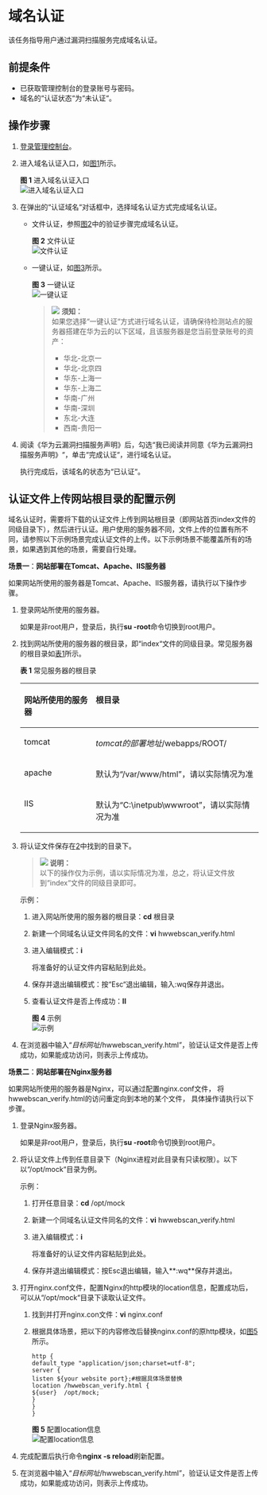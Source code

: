 # 域名认证<a name="vss_01_0054"></a>

该任务指导用户通过漏洞扫描服务完成域名认证。

## 前提条件<a name="section362011861503"></a>

-   已获取管理控制台的登录账号与密码。
-   域名的“认证状态“为“未认证“。

## 操作步骤<a name="section23756719165737"></a>

1.  [登录管理控制台](https://console.huaweicloud.com/)。
2.  进入域名认证入口，如[图1](#fig4989100164918)所示。

    **图 1**  进入域名认证入口<a name="fig4989100164918"></a>  
    ![](figures/进入域名认证入口.png "进入域名认证入口")

3.  在弹出的“认证域名“对话框中，选择域名认证方式完成域名认证。
    -   文件认证，参照[图2](#fig9587920208)中的验证步骤完成域名认证。

        **图 2**  文件认证<a name="fig9587920208"></a>  
        ![](figures/文件认证.png "文件认证")

    -   一键认证，如[图3](#fig8587142013011)所示。

        **图 3**  一键认证<a name="fig8587142013011"></a>  
        ![](figures/一键认证.png "一键认证")

        >![](public_sys-resources/icon-notice.gif) **须知：**   
        >如果您选择“一键认证“方式进行域名认证，请确保待检测站点的服务器搭建在华为云的以下区域，且该服务器是您当前登录账号的资产：  
        >-   华北-北京一  
        >-   华北-北京四  
        >-   华东-上海一  
        >-   华东-上海二  
        >-   华南-广州  
        >-   华南-深圳  
        >-   东北-大连  
        >-   西南-贵阳一  


4.  阅读《华为云漏洞扫描服务声明》后，勾选“我已阅读并同意《华为云漏洞扫描服务声明》“，单击“完成认证“，进行域名认证。

    执行完成后，该域名的状态为“已认证“。


## 认证文件上传网站根目录的配置示例<a name="section6188115084710"></a>

域名认证时，需要将下载的认证文件上传到网站根目录（即网站首页index文件的同级目录下），然后进行认证。用户使用的服务器不同，文件上传的位置有所不同，请参照以下示例场景完成认证文件的上传。以下示例场景不能覆盖所有的场景，如果遇到其他的场景，需要自行处理。

**场景一**：**网站部署在Tomcat、Apache、IIS服务器**

如果网站所使用的服务器是Tomcat、Apache、IIS服务器，请执行以下操作步骤。

1.  登录网站所使用的服务器。

    如果是非root用户，登录后，执行**su -root**命令切换到root用户。

2.  <a name="zh-cn_topic_0113516465_li16156578174417"></a>找到网站所使用的服务器的根目录，即“index“文件的同级目录。常见服务器的根目录如[表1](#zh-cn_topic_0113516465_table2433164122219)所示。

    **表 1**  常见服务器的根目录

    <a name="zh-cn_topic_0113516465_table2433164122219"></a>
    <table><thead align="left"><tr id="zh-cn_topic_0113516465_row12432144114224"><th class="cellrowborder" valign="top" width="30.04%" id="mcps1.2.3.1.1"><p id="zh-cn_topic_0113516465_p243284113227"><a name="zh-cn_topic_0113516465_p243284113227"></a><a name="zh-cn_topic_0113516465_p243284113227"></a>网站所使用的服务器</p>
    </th>
    <th class="cellrowborder" valign="top" width="69.96%" id="mcps1.2.3.1.2"><p id="zh-cn_topic_0113516465_p1643224162213"><a name="zh-cn_topic_0113516465_p1643224162213"></a><a name="zh-cn_topic_0113516465_p1643224162213"></a>根目录</p>
    </th>
    </tr>
    </thead>
    <tbody><tr id="zh-cn_topic_0113516465_row6432174162214"><td class="cellrowborder" valign="top" width="30.04%" headers="mcps1.2.3.1.1 "><p id="zh-cn_topic_0113516465_p643214117223"><a name="zh-cn_topic_0113516465_p643214117223"></a><a name="zh-cn_topic_0113516465_p643214117223"></a>tomcat</p>
    </td>
    <td class="cellrowborder" valign="top" width="69.96%" headers="mcps1.2.3.1.2 "><p id="zh-cn_topic_0113516465_p04322041122216"><a name="zh-cn_topic_0113516465_p04322041122216"></a><a name="zh-cn_topic_0113516465_p04322041122216"></a><i><span class="varname" id="zh-cn_topic_0113516465_varname0432114118220"><a name="zh-cn_topic_0113516465_varname0432114118220"></a><a name="zh-cn_topic_0113516465_varname0432114118220"></a>tomcat的部署地址</span></i>/webapps/ROOT/</p>
    </td>
    </tr>
    <tr id="zh-cn_topic_0113516465_row1843354118223"><td class="cellrowborder" valign="top" width="30.04%" headers="mcps1.2.3.1.1 "><p id="zh-cn_topic_0113516465_p9432941122216"><a name="zh-cn_topic_0113516465_p9432941122216"></a><a name="zh-cn_topic_0113516465_p9432941122216"></a>apache</p>
    </td>
    <td class="cellrowborder" valign="top" width="69.96%" headers="mcps1.2.3.1.2 "><p id="zh-cn_topic_0113516465_p3433541142217"><a name="zh-cn_topic_0113516465_p3433541142217"></a><a name="zh-cn_topic_0113516465_p3433541142217"></a>默认为<span class="filepath" id="zh-cn_topic_0113516465_filepath24331241162212"><a name="zh-cn_topic_0113516465_filepath24331241162212"></a><a name="zh-cn_topic_0113516465_filepath24331241162212"></a>“/var/www/html”</span>，请以实际情况为准</p>
    </td>
    </tr>
    <tr id="zh-cn_topic_0113516465_row24334411224"><td class="cellrowborder" valign="top" width="30.04%" headers="mcps1.2.3.1.1 "><p id="zh-cn_topic_0113516465_p13433184162217"><a name="zh-cn_topic_0113516465_p13433184162217"></a><a name="zh-cn_topic_0113516465_p13433184162217"></a>IIS</p>
    </td>
    <td class="cellrowborder" valign="top" width="69.96%" headers="mcps1.2.3.1.2 "><p id="zh-cn_topic_0113516465_p2433144110225"><a name="zh-cn_topic_0113516465_p2433144110225"></a><a name="zh-cn_topic_0113516465_p2433144110225"></a>默认为<span class="filepath" id="zh-cn_topic_0113516465_filepath3433841162214"><a name="zh-cn_topic_0113516465_filepath3433841162214"></a><a name="zh-cn_topic_0113516465_filepath3433841162214"></a>“C:\inetpub\wwwroot”</span>，请以实际情况为准</p>
    </td>
    </tr>
    </tbody>
    </table>

3.  将认证文件保存在[2](#zh-cn_topic_0113516465_li16156578174417)中找到的目录下。

    >![](public_sys-resources/icon-note.gif) **说明：**   
    >以下的操作仅为示例，请以实际情况为准，总之，将认证文件放到“index“文件的同级目录即可。  

    示例：

    1.  进入网站所使用的服务器的根目录：**cd**  根目录
    2.  新建一个同域名认证文件同名的文件：**vi**  hwwebscan\_verify.html
    3.  进入编辑模式：**i**

        将准备好的认证文件内容粘贴到此处。

    4.  保存并退出编辑模式：按“Esc“退出编辑，输入:wq保存并退出。
    5.  查看认证文件是否上传成功：**ll**

        **图 4**  示例<a name="zh-cn_topic_0113516465_fig44924411061"></a>  
        ![](figures/示例.png "示例")

4.  在浏览器中输入“_目标网址_/hwwebscan\_verify.html”，验证认证文件是否上传成功，如果能成功访问，则表示上传成功。

**场景二**：**网站部署在Nginx服务器**

如果网站所使用的服务器是Nginx，可以通过配置nginx.conf文件， 将hwwebscan\_verify.html的访问重定向到本地的某个文件， 具体操作请执行以下步骤。

1.  登录Nginx服务器。

    如果是非root用户，登录后，执行**su -root**命令切换到root用户。

2.  将认证文件上传到任意目录下（Nginx进程对此目录有只读权限）。以下以“/opt/mock“目录为例。

    示例：

    1.  打开任意目录：**cd**   /opt/mock
    2.  新建一个同域名认证文件同名的文件：**vi**  hwwebscan\_verify.html
    3.  进入编辑模式：**i**

        将准备好的认证文件内容粘贴到此处。

    4.  保存并退出编辑模式：按Esc退出编辑，输入**:wq**保存并退出。

3.  打开nginx.conf文件，配置Nginx的http模块的location信息，配置成功后，可以从“/opt/mock“目录下读取认证文件。
    1.  找到并打开nginx.con文件：**vi**  nginx.conf
    2.  根据具体场景，把以下的内容修改后替换nginx.conf的原http模块，如[图5](#zh-cn_topic_0113516465_fig2054691419416)所示。

        ```
        http {
        default_type "application/json;charset=utf-8";
        server {
        listen ${your website port};#根据具体场景替换
        location /hwwebscan_verify.html {
        ${user}  /opt/mock;
        }
        }
        }
        ```

        **图 5**  配置location信息<a name="zh-cn_topic_0113516465_fig2054691419416"></a>  
        ![](figures/配置location信息.png "配置location信息")

4.  完成配置后执行命令**nginx -s reload**刷新配置。
5.  在浏览器中输入“_目标网址_/hwwebscan\_verify.html”，验证认证文件是否上传成功，如果能成功访问，则表示上传成功。

